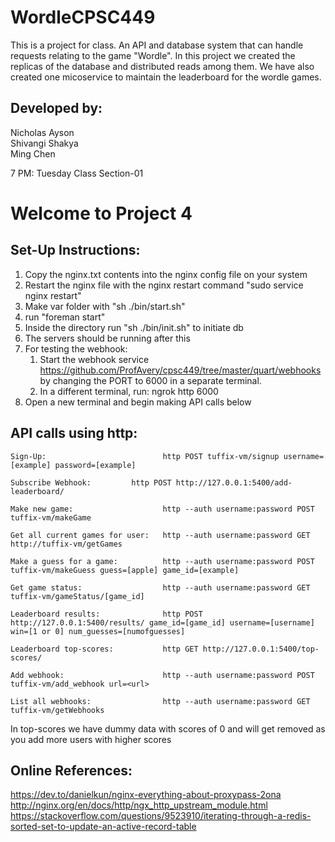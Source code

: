 # WordleCPSC449
This is a project for class. An API and database system that can handle requests relating to the game "Wordle".
In this project we created the replicas of the database and distributed reads among them.
We have also created one micoservice to maintain the leaderboard for the wordle games.

## Developed by:      
Nicholas Ayson   
Shivangi Shakya   
Ming Chen


7 PM: Tuesday Class
Section-01         


# Welcome to Project 4

## Set-Up Instructions:

1) Copy the nginx.txt contents into the nginx config file on your system
2) Restart the nginx file with the nginx restart command "sudo service nginx restart"
3) Make var folder with "sh ./bin/start.sh"
4) run "foreman start"
5) Inside the directory run "sh ./bin/init.sh" to initiate db
6) The servers should be running after this
7) For testing the webhook:  
   1. Start the webhook service https://github.com/ProfAvery/cpsc449/tree/master/quart/webhooks by changing the PORT to 6000 in a separate terminal.
   2. In a different terminal, run: ngrok http 6000
8) Open a new terminal and begin making API calls below


## API calls using http:

	Sign-Up:                          http POST tuffix-vm/signup username=[example] password=[example]
	
	Subscribe Webhook:		   http POST http://127.0.0.1:5400/add-leaderboard/

	Make new game:                    http --auth username:password POST tuffix-vm/makeGame

	Get all current games for user:   http --auth username:password GET  http://tuffix-vm/getGames

	Make a guess for a game:          http --auth username:password POST tuffix-vm/makeGuess guess=[apple] game_id=[example]

	Get game status:                  http --auth username:password GET tuffix-vm/gameStatus/[game_id]

	Leaderboard results:              http POST http://127.0.0.1:5400/results/ game_id=[game_id] username=[username] win=[1 or 0] num_guesses=[numofguesses]

	Leaderboard top-scores:           http GET http://127.0.0.1:5400/top-scores/
	
	Add webhook:                      http --auth username:password POST tuffix-vm/add_webhook url=<url>
	
	List all webhooks:                http --auth username:password GET tuffix-vm/getWebhooks

In top-scores we have dummy data with scores of 0 and will get removed as you add more users with higher scores



## Online References:
https://dev.to/danielkun/nginx-everything-about-proxypass-2ona
http://nginx.org/en/docs/http/ngx_http_upstream_module.html
https://stackoverflow.com/questions/9523910/iterating-through-a-redis-sorted-set-to-update-an-active-record-table
